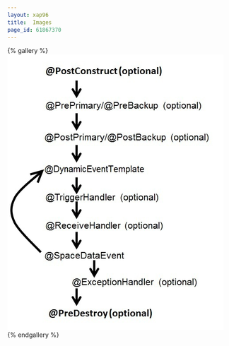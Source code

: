 ```yaml
---
layout: xap96
title:  Images
page_id: 61867370
---
```


{% gallery %}
[![dynamic_polling_container_life_cycle.jpg](/attachment_files/dynamic_polling_container_life_cycle.jpg)](/attachment_files/dynamic_polling_container_life_cycle.jpg)
{% endgallery %}